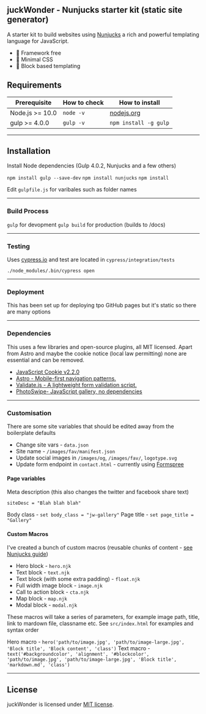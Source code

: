 ## juckWonder - Nunjucks starter kit (static site generator)

A starter kit to build websites using [Nunjucks](https://mozilla.github.io/nunjucks/) a rich and powerful templating language for JavaScript. 

- 🐛 Framework free
- 🐝 Minimal CSS
- 🐬 Block based templating 

## Requirements

| Prerequisite    | How to check | How to install
| --------------- | ------------ | ------------- |
| Node.js >= 10.0  | `node -v`    | [nodejs.org](http://nodejs.org/) |
| gulp >= 4.0.0  | `gulp -v`    | `npm install -g gulp` |

---------------

## Installation
Install Node dependencies (Gulp 4.0.2, Nunjucks and a few others)

`npm install gulp --save-dev`
`npm install nunjucks`
`npm install`

Edit `gulpfile.js` for varibales such as folder names

---------------

### Build Process
`gulp` for devopment
`gulp build` for production (builds to /docs)

---------------

### Testing
Uses [cypress.io](https://www.cypress.io/) and test are located in `cypress/integration/tests` 

`./node_modules/.bin/cypress open`

---------------

### Deployment
This has been set up for deploying tpo GitHub pages but it's static so there are many options

---------------
### Dependencies
This uses a few libraries and open-source plugins, all MIT licensed. Apart from Astro and maybe the cookie notice (local law permitting) none are essential and can be removed.  

- [JavaScript Cookie v2.2.0](https://github.com/js-cookie/js-cookie)
- [Astro - Mobile-first navigation patterns.](https://github.com/cferdinandi/astro)
- [Validate.js - A lightweight form validation script.](https://github.com/cferdinandi/validate)
- [PhotoSwipe- JavaScript gallery, no dependencies](https://github.com/dimsemenov/photoswipe)

---------------

### Customisation

There are some site variables that should be edited away from the boilerplate defaults

- Change site vars - `data.json`
- Site name - `/images/fav/manifest.json`
- Update social images in `/images/og`, `/images/fav/`, `logotype.svg`
- Update form endpoint in `contact.html` - currently using [Formspree](https://formspree.io/)


#### Page variables 

Meta description (this also changes the twitter and facebook share text)

```
siteDesc = "Blah blah blah"
```

Body class - `set body_class = "jw-gallery"`
Page title - `set page_title = "Gallery"`


#### Custom Macros

I've created a bunch of custom macros (reusable chunks of content - [see Nunjucks guide](https://mozilla.github.io/nunjucks/templating.html#macro))

- Hero block - `hero.njk`
- Text block - `text.njk`
- Text block (with some extra padding) - `float.njk`
- Full width image block - `image.njk`
- Call to action block - `cta.njk`
- Map block - `map.njk`
- Modal block - `modal.njk`

These macros will take a series of parameters, for example image path, title, link to mardown file, classname etc. See `src/index.html` for examples and syntax order

Hero macro - `hero('path/to/image.jpg', 'path/to/image-large.jpg', 'Block title', 'Block content', 'class')`
Text macro - `text('#backgroundcolor', 'alignment', '#blockcolor', 'path/to/image.jpg', 'path/to/image-large.jpg', 'Block title', 'markdown.md', 'class')`

---------------

## License

juckWonder is licensed under [MIT license](https://github.com/dogwonder/juckWonder/blob/master/LICENSE). 


